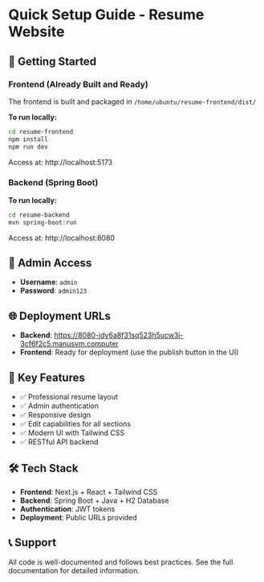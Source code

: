 # Quick Setup Guide - Resume Website

## 🚀 Getting Started

### Frontend (Already Built and Ready)
The frontend is built and packaged in `/home/ubuntu/resume-frontend/dist/`

**To run locally:**
```bash
cd resume-frontend
npm install
npm run dev
```
Access at: http://localhost:5173

### Backend (Spring Boot)
**To run locally:**
```bash
cd resume-backend
mvn spring-boot:run
```
Access at: http://localhost:8080

## 🔐 Admin Access
- **Username**: `admin`
- **Password**: `admin123`

## 🌐 Deployment URLs
- **Backend**: https://8080-idy6a8f31sq523h5ucw3i-3cf6f2c5.manusvm.computer
- **Frontend**: Ready for deployment (use the publish button in the UI)

## 📝 Key Features
- ✅ Professional resume layout
- ✅ Admin authentication
- ✅ Responsive design
- ✅ Edit capabilities for all sections
- ✅ Modern UI with Tailwind CSS
- ✅ RESTful API backend

## 🛠️ Tech Stack
- **Frontend**: Next.js + React + Tailwind CSS
- **Backend**: Spring Boot + Java + H2 Database
- **Authentication**: JWT tokens
- **Deployment**: Public URLs provided

## 📞 Support
All code is well-documented and follows best practices. See the full documentation for detailed information.

